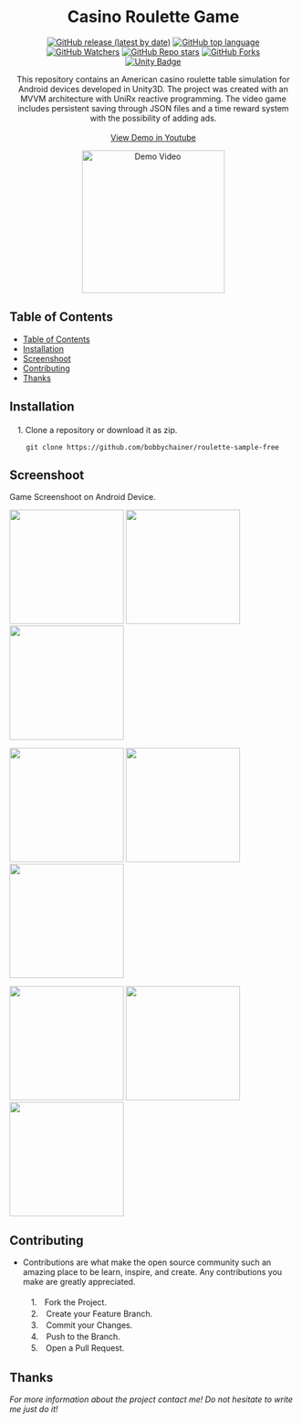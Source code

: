 <h1 align="center"> Casino Roulette Game </h1>
  
  <div align="center">

  [![GitHub release (latest by date)](https://img.shields.io/github/v/release/bobbychainer/roulette-sample-free)](https://github.com/bobbychainer/roulette-sample-free)
  [![GitHub top language](https://img.shields.io/github/languages/top/bobbychainer/roulette-sample-free?color=1081c2)](https://github.com/bobbychainer/roulette-sample-free/search?l=c%23)
  [![GitHub Watchers](https://img.shields.io/github/watchers/bobbychainer/roulette-sample-free?color=4cc51e)](https://github.com/bobbychainer/roulette-sample-free/watchers)
  [![GitHub Repo stars](https://img.shields.io/github/stars/bobbychainer/roulette-sample-free?color=4cc51e)](https://github.com/bobbychainer/roulette-sample-free/star)
  [![GitHub Forks](https://img.shields.io/github/forks/bobbychainer/roulette-sample-free?color=4cc51e)](https://github.com/bobbychainer/roulette-sample-free/network/members)
  <br />
  [![Unity Badge](http://img.shields.io/badge/-Unity3D_2020.3.5f1-000?logo=unity&link=https://unity.com/)](https://unity.com/)
  </div>
  
  <p align="center">
This repository contains an American casino roulette table simulation for Android devices developed in Unity3D. The project was created with an MVVM architecture with UniRx reactive programming. The video game includes persistent saving through JSON files and a time reward system with the possibility of adding ads.
 <br /><br />
    <a href="https://youtu.be/5RKrxPUl-cg" target="_blank">View Demo in Youtube</a> <br />
      <p align="center">
      <a href="https://youtu.be/5RKrxPUl-cg" rel="nofollow">
      <img src="https://github.com/bobbychainer/roulette-sample-free/blob/master/docs/Gif(1).gif?raw=true" alt="Demo Video" width="250">
    </a>
  </p>
    
  </p>
</p>

## Table of Contents

- [Table of Contents](#table-of-contents)
- [Installation](#installation)
- [Screenshoot](#screenshoot)
- [Contributing](#contributing)
- [Thanks](#thanks)
  
## Installation
　1. Clone a repository or download it as zip.
```
    git clone https://github.com/bobbychainer/roulette-sample-free
```
## Screenshoot
Game Screenshoot on Android Device.
<p>
  <p>
    <a rel="nofollow">
    <img src="https://github.com/bobbychainer/roulette-sample-free/blob/master/docs/Screenshoot%20(7).jpg?raw=true" width="200">
    </a>
    <a rel="nofollow">
    <img src="https://github.com/bobbychainer/roulette-sample-free/blob/master/docs/Screenshoot%20(4).jpg?raw=true" width="200">
    </a>
    <a rel="nofollow">
    <img src="https://github.com/bobbychainer/roulette-sample-free/blob/master/docs/Screenshoot%20(3).jpg?raw=true" width="200">
    </a>
  </p>
  <p>
    <a rel="nofollow">
    <img src="https://github.com/bobbychainer/roulette-sample-free/blob/master/docs/Screenshoot%20(2).jpg?raw=true" width="200">
    </a>
    <a rel="nofollow">
    <img src="https://github.com/bobbychainer/roulette-sample-free/blob/master/docs/Screenshoot%20(5).jpg?raw=true" width="200">
    </a>
    <a rel="nofollow">
    <img src="https://github.com/bobbychainer/roulette-sample-free/blob/master/docs/Screenshoot%20(6).jpg?raw=true" width="200">
    </a>
  </p>
  <p>
    <a rel="nofollow">
    <img src="https://github.com/bobbychainer/roulette-sample-free/blob/master/docs/Screenshoot%20(1).jpg?raw=true" width="200">
    </a>
    <a rel="nofollow">
    <img src="https://github.com/bobbychainer/roulette-sample-free/blob/master/docs/Screenshoot%20(8).jpg?raw=true" width="200">
    </a>
    <a rel="nofollow">
    <img src="https://github.com/bobbychainer/roulette-sample-free/blob/master/docs/Screenshoot%20(9).jpg?raw=true" width="200">
    </a>
  </p>

## Contributing

* Contributions are what make the open source community such an amazing place to be learn, inspire, and create. Any contributions you make are greatly appreciated. <br /><br />
　1.　Fork the Project. <br />
　2.　Create your Feature Branch. <br />
　3.　Commit your Changes. <br />
　4.　Push to the Branch. <br />
　5.　Open a Pull Request. <br />

## Thanks

_For more information about the project contact me! Do not hesitate to write me just do it!_
